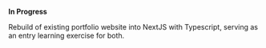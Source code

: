 **In Progress**

Rebuild of existing portfolio website into NextJS with Typescript, serving as an entry learning exercise for both.
